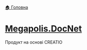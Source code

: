 ﻿[🏠 Головна](../../README.MD)
# [Megapolis.DocNet](https://inbase.com.ua/vsi-produkty/megapolis/)

Продукт на основі CREATIO
